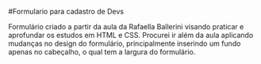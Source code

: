 #Formulario para cadastro de Devs

Formulário criado a partir da aula da Rafaella Ballerini visando praticar e aprofundar os estudos em HTML e CSS.
Procurei ir além da aula aplicando mudanças no design do formulário, principalmente inserindo um fundo apenas no cabeçalho, o qual tem a largura do formulário.